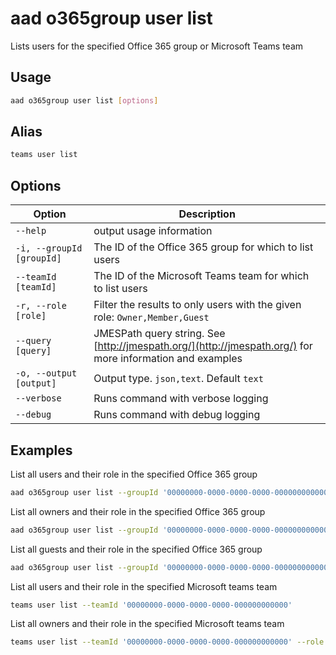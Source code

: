 # aad o365group user list

Lists users for the specified Office 365 group or Microsoft Teams team

## Usage

```sh
aad o365group user list [options]
```

## Alias

```sh
teams user list
```

## Options

Option|Description
------|-----------
`--help`|output usage information
`-i, --groupId [groupId]`|The ID of the Office 365 group for which to list users
`--teamId [teamId]`|The ID of the Microsoft Teams team for which to list users
`-r, --role [role]`|Filter the results to only users with the given role: `Owner,Member,Guest`
`--query [query]`|JMESPath query string. See [http://jmespath.org/](http://jmespath.org/) for more information and examples
`-o, --output [output]`|Output type. `json,text`. Default `text`
`--verbose`|Runs command with verbose logging
`--debug`|Runs command with debug logging

## Examples

List all users and their role in the specified Office 365 group

```sh
aad o365group user list --groupId '00000000-0000-0000-0000-000000000000'
```

List all owners and their role in the specified Office 365 group

```sh
aad o365group user list --groupId '00000000-0000-0000-0000-000000000000' --role Owner
```

 List all guests and their role in the specified Office 365 group

```sh
aad o365group user list --groupId '00000000-0000-0000-0000-000000000000' --role Guest
```

List all users and their role in the specified Microsoft teams team

```sh
teams user list --teamId '00000000-0000-0000-0000-000000000000'
```

List all owners and their role in the specified Microsoft teams team

```sh
teams user list --teamId '00000000-0000-0000-0000-000000000000' --role Owner
```